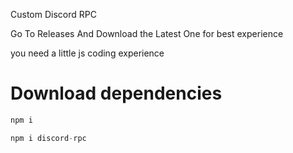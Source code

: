 Custom Discord RPC 

Go To Releases And Download the Latest One for best experience

you need a little js coding experience

# Download dependencies

```js
npm i
```


```js
npm i discord-rpc
```

